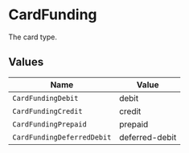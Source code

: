 # CardFunding

The card type.


## Values

| Name                       | Value                      |
| -------------------------- | -------------------------- |
| `CardFundingDebit`         | debit                      |
| `CardFundingCredit`        | credit                     |
| `CardFundingPrepaid`       | prepaid                    |
| `CardFundingDeferredDebit` | deferred-debit             |